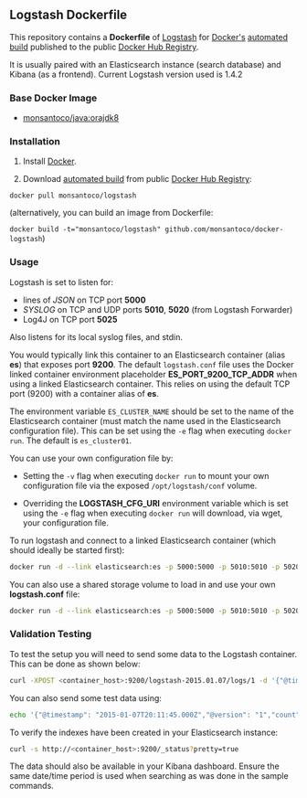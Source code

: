 ## Logstash Dockerfile

This repository contains a **Dockerfile** of [Logstash](http://www.elasticsearch.org/) for [Docker's](https://www.docker.com/) [automated build](https://registry.hub.docker.com/u/monsantoco/logstash/) published to the public [Docker Hub Registry](https://registry.hub.docker.com/).

It is usually paired with an Elasticsearch instance (search database) and Kibana (as a frontend). Current Logstash version used is 1.4.2

### Base Docker Image

* [monsantoco/java:orajdk8](https://registry.hub.docker.com/u/monsantoco/java/)

### Installation

1. Install [Docker](https://www.docker.com/).

2. Download [automated build](https://registry.hub.docker.com/u/monsantoco/logstash/) from public [Docker Hub Registry](https://registry.hub.docker.com/): 

  `docker pull monsantoco/logstash`

  (alternatively, you can build an image from Dockerfile:

  `docker build -t="monsantoco/logstash" github.com/monsantoco/docker-logstash`)

### Usage
Logstash is set to listen for:
- lines of _JSON_ on TCP port **5000**
- _SYSLOG_ on TCP and UDP ports **5010**, **5020** (from Logstash Forwarder)
- Log4J on TCP port **5025**
 
Also listens for its local syslog files, and stdin.

You would typically link this container to an Elasticsearch container (alias **es**) that exposes port **9200**. The default `logstash.conf` file uses the Docker linked container environment placeholder **ES_PORT_9200_TCP_ADDR** when using a linked Elasticsearch container. This relies on using the default TCP port (9200) with a container alias of **es**.

The environment variable `ES_CLUSTER_NAME` should be set to the name of the Elasticsearch container (must match the name used in the Elasticsearch configuration file). This can be set using the `-e` flag when executing `docker run`. The default is `es_cluster01`.

You can use your own configuration file by:

- Setting the `-v` flag when executing `docker run` to mount your own configuration file via the exposed `/opt/logstash/conf` volume.

- Overriding the **LOGSTASH_CFG_URI** environment variable which is set using the `-e` flag when executing `docker run` will download, via wget, your configuration file.

To run logstash and connect to a linked Elasticsearch container (which should ideally be started first):

```sh
docker run -d --link elasticsearch:es -p 5000:5000 -p 5010:5010 -p 5020:5020 -p 5025:5025 --name logstash monsantoco/logstash
```

You can also use a shared storage volume to load in and use your own **logstash.conf** file:

```sh
docker run -d --link elasticsearch:es -p 5000:5000 -p 5010:5010 -p 5020:5020 -p 5025:5025 -v /tmp/logstash.conf:/etc/logstash/conf.d/logstash.conf --name logstash monsantoco/logstash
```

### Validation Testing
To test the setup you will need to send some data to the Logstash container. This can be done as shown below:

```sh
curl -XPOST <container_host>:9200/logstash-2015.01.07/logs/1 -d '{"@timestamp": "2015-01-07T20:11:45.000Z","@version": "1","count": 2048,"average": 1523.33,"host": "elasticsearch.com"}'
```

You can also send some test data using:

```sh
echo '{"@timestamp": "2015-01-07T20:11:45.000Z","@version": "1","count": 2048,"average": 1523.33,"host": "elasticsearch.com"}' | nc -w 1  <container_host> 5000
```

To verify the indexes have been created in your Elasticsearch instance:

```sh
curl -s http://<container_host>:9200/_status?pretty=true
```

The data should also be available in your Kibana dashboard. Ensure the same date/time period is used when searching as was done in the sample commands.
